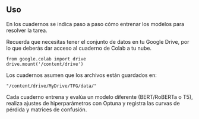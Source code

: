 
## Uso

En los cuadernos se indica paso a paso cómo entrenar los modelos para resolver la tarea.

Recuerda que necesitas tener el conjunto de datos en tu Google Drive, por lo que deberás dar acceso al cuaderno de Colab a tu nube.

    from google.colab import drive
    drive.mount('/content/drive')

Los cuadernos asumen que los archivos están guardados en:

    "/content/drive/MyDrive/TFG/data/"

Cada cuaderno entrena y evalúa un modelo diferente (BERT/RoBERTa o T5), realiza ajustes de hiperparámetros con Optuna y registra las curvas de pérdida y matrices de confusión.